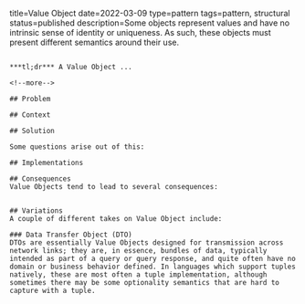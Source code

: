 title=Value Object
date=2022-03-09
type=pattern
tags=pattern, structural
status=published
description=Some objects represent values and have no intrinsic sense of identity or uniqueness. As such, these objects must present different semantics around their use.
~~~~~~

***tl;dr*** A Value Object ...

<!--more-->

## Problem

## Context

## Solution

Some questions arise out of this:

## Implementations

## Consequences
Value Objects tend to lead to several consequences:


## Variations
A couple of different takes on Value Object include:

### Data Transfer Object (DTO)
DTOs are essentially Value Objects designed for transmission across network links; they are, in essence, bundles of data, typically intended as part of a query or query response, and quite often have no domain or business behavior defined. In languages which support tuples natively, these are most often a tuple implementation, although sometimes there may be some optionality semantics that are hard to capture with a tuple.
